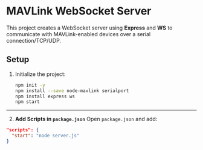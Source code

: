 
# MAVLink WebSocket Server

This project creates a WebSocket server using **Express** and **WS** to communicate with MAVLink-enabled devices over a serial connection/TCP/UDP.

## Setup

1. Initialize the project:
   ```bash
   npm init -y
   npm install --save node-mavlink serialport
   npm install express ws
   npm start
   ```

---

2. **Add Scripts in `package.json`**
Open `package.json` and add:
```json
"scripts": {
  "start": "node server.js"
}
```